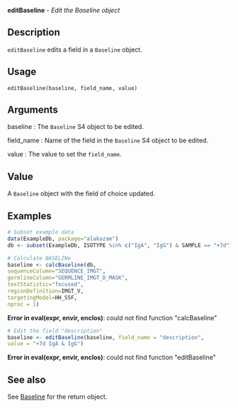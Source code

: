 





**editBaseline** - *Edit the Baseline object*

Description
--------------------

`editBaseline` edits a field in a `Baseline` object.


Usage
--------------------
```
editBaseline(baseline, field_name, value)
```

Arguments
-------------------

baseline
:   The `Baseline` S4 object to be edited.

field_name
:   Name of the field in the `Baseline` S4 object to be edited.

value
:   The value to set the `field_name`.




Value
-------------------

A `Baseline` object with the field of choice updated.



Examples
-------------------

```R
# Subset example data
data(ExampleDb, package="alakazam")
db <- subset(ExampleDb, ISOTYPE %in% c("IgA", "IgG") & SAMPLE == "+7d")

# Calculate BASELINe
baseline <- calcBaseline(db, 
sequenceColumn="SEQUENCE_IMGT",
germlineColumn="GERMLINE_IMGT_D_MASK", 
testStatistic="focused",
regionDefinition=IMGT_V,
targetingModel=HH_S5F,
nproc = 1)

```

**Error in eval(expr, envir, enclos)**: could not find function "calcBaseline"
```R
# Edit the field "description"
baseline <- editBaseline(baseline, field_name = "description", 
value = "+7d IgA & IgG")
```

**Error in eval(expr, envir, enclos)**: could not find function "editBaseline"

See also
-------------------

See [Baseline](Baseline-class.md) for the return object.



